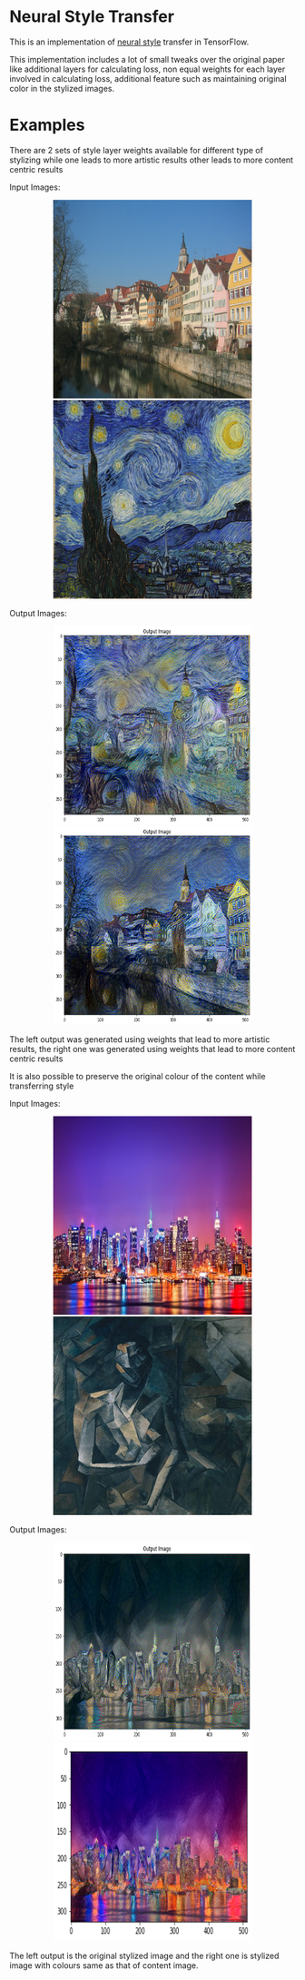 # Neural Style Transfer


This is an implementation of [neural style](http://arxiv.org/pdf/1508.06576v2.pdf) transfer in TensorFlow. 


This implementation includes a lot of small tweaks over the original paper like additional layers for calculating loss, non equal weights for each layer involved in calculating loss, additional feature such as maintaining original color in the stylized images.

# Examples

There are 2 sets of style layer weights available for different type of stylizing while one leads to more artistic results other leads to more content centric results

Input Images:
<p align="center">
<img src="examples/starry/content.jpg" height="350" width="350"/>
<img src="examples/starry/style.jpg" height="350" width="350"/>
</p>

Output Images:
<p align="center">
<img src="examples/starry/moreArtistic.png" height="350" width="350"/>
<img src="examples/starry/moreContent.png" height="350" width="350"/>
</p>

The left output was generated using weights that lead to more artistic results, the right one was generated using weights that lead to more content centric results


It is also possible to preserve the original colour of the content while transferring style

Input Images:
<p align="center">
<img src="examples/city/content.png" height="350" width="350"/>
<img src="examples/city/style.jpg" height="350" width="350"/>
</p>

Output Images:
<p align="center">
<img src="examples/city/moreContent.png" height="350" width="350"/>
<img src="examples/city/moreContentReal.png" height="350" width="350"/>
</p>

The left output is the original stylized image and the right one is stylized image with colours same as that of content image.
